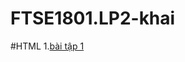 # FTSE1801.LP2-khai
#HTML
1.[bài tập 1](https://github.com/FASTTRACKSE/FTSE1801.LP2/tree/master/khaigia/HTML/Assigment1)
